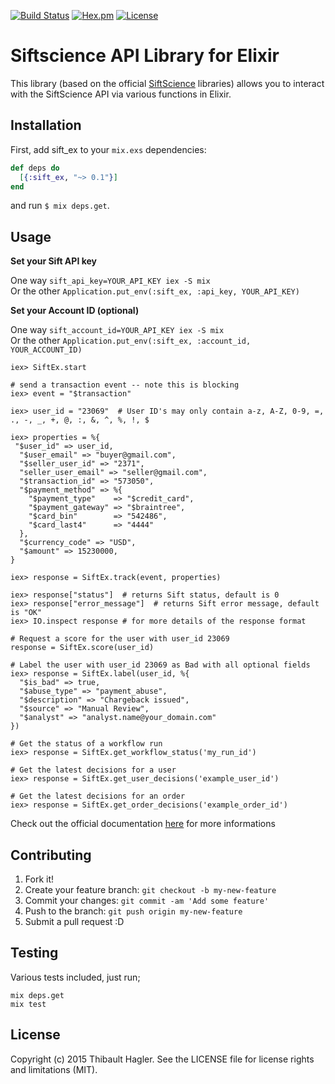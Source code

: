 [![Build Status](https://travis-ci.org/C404/sift_ex.svg?branch=master)](https://travis-ci.org/C404/sift_ex)
[![Hex.pm](https://img.shields.io/hexpm/v/sift_ex.svg)](https://hex.pm/packages/sift_ex)
[![License](http://img.shields.io/badge/license-MIT-brightgreen.svg)](http://opensource.org/licenses/MIT)
# Siftscience API Library for Elixir
This library (based on the official [SiftScience](https://github.com/SiftScience) libraries) allows you to interact with the SiftScience API via various functions in Elixir.

## Installation

First, add sift_ex to your `mix.exs` dependencies:

```elixir
def deps do
  [{:sift_ex, "~> 0.1"}]
end
```
and run `$ mix deps.get`.


## Usage

**Set your Sift API key**

One way `sift_api_key=YOUR_API_KEY iex -S mix`<br />
Or the other `Application.put_env(:sift_ex, :api_key, YOUR_API_KEY)`


**Set your Account ID (optional)**

One way `sift_account_id=YOUR_API_KEY iex -S mix`<br />
Or the other `Application.put_env(:sift_ex, :account_id, YOUR_ACCOUNT_ID)`


```iex
iex> SiftEx.start

# send a transaction event -- note this is blocking
iex> event = "$transaction"

iex> user_id = "23069"  # User ID's may only contain a-z, A-Z, 0-9, =, ., -, _, +, @, :, &, ^, %, !, $

iex> properties = %{
 "$user_id" => user_id,
  "$user_email" => "buyer@gmail.com",
  "$seller_user_id" => "2371",
  "seller_user_email" => "seller@gmail.com",
  "$transaction_id" => "573050",
  "$payment_method" => %{
    "$payment_type"    => "$credit_card",
    "$payment_gateway" => "$braintree",
    "$card_bin"        => "542486",
    "$card_last4"      => "4444"             
  },
  "$currency_code" => "USD",
  "$amount" => 15230000,
}

iex> response = SiftEx.track(event, properties)

iex> response["status"]  # returns Sift status, default is 0
iex> response["error_message"]  # returns Sift error message, default is "OK"
iex> IO.inspect response # for more details of the response format

# Request a score for the user with user_id 23069
response = SiftEx.score(user_id)

# Label the user with user_id 23069 as Bad with all optional fields
iex> response = SiftEx.label(user_id, %{
  "$is_bad" => true,
  "$abuse_type" => "payment_abuse",
  "$description" => "Chargeback issued",
  "$source" => "Manual Review",
  "$analyst" => "analyst.name@your_domain.com"
})

# Get the status of a workflow run
iex> response = SiftEx.get_workflow_status('my_run_id')

# Get the latest decisions for a user
iex> response = SiftEx.get_user_decisions('example_user_id')

# Get the latest decisions for an order
iex> response = SiftEx.get_order_decisions('example_order_id')
```

Check out the official documentation [here](https://siftscience.com/developers/docs/curl/apis-overview) for more informations


## Contributing

1. Fork it!
2. Create your feature branch: `git checkout -b my-new-feature`
3. Commit your changes: `git commit -am 'Add some feature'`
4. Push to the branch: `git push origin my-new-feature`
5. Submit a pull request :D

## Testing

Various tests included, just run;

    mix deps.get
    mix test

## License

Copyright (c) 2015 Thibault Hagler. See the LICENSE file for license rights and limitations (MIT).
